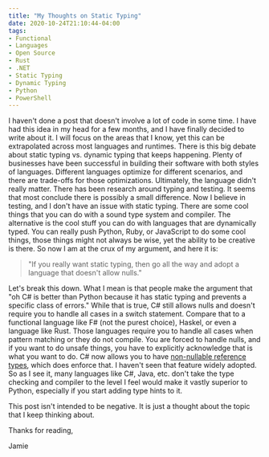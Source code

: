 ```yaml
---
title: "My Thoughts on Static Typing"
date: 2020-10-24T21:10:44-04:00
tags:
- Functional
- Languages
- Open Source
- Rust
- .NET
- Static Typing
- Dynamic Typing
- Python
- PowerShell
---
```


I haven't done a post that doesn't involve a lot of code in some time. I have had this idea in my head for a few months, and I have finally decided to write about it. I will focus on the areas that I know, yet this can be extrapolated across most languages and runtimes. There is this big debate about static typing vs. dynamic typing that keeps happening. Plenty of businesses have been successful in building their software with both styles of languages. Different languages optimize for different scenarios, and there are trade-offs for those optimizations. Ultimately, the language didn't really matter. There has been research around typing and testing. It seems that most conclude there is possibly a small difference. Now I believe in testing, and I don't have an issue with static typing. There are some cool things that you can do with a sound type system and compiler. The alternative is the cool stuff you can do with languages that are dynamically typed. You can really push Python, Ruby, or JavaScript to do some cool things, those things might not always be wise, yet the ability to be creative is there. So now I am at the crux of my argument, and here it is:

>"If you really want static typing, then go all the way and adopt a language that doesn't allow nulls."


Let's break this down. What I mean is that people make the argument that "oh C# is better than Python because it has static typing and prevents a specific class of errors." While that is true, C# still allows nulls and doesn't require you to handle all cases in a switch statement. Compare that to a functional language like F# (not the purest choice), Haskel, or even a language like Rust. Those languages require you to handle all cases when pattern matching or they do not compile. You are forced to handle nulls, and if you want to do unsafe things, you have to explicitly acknowledge that is what you want to do. C# now allows you to have [non-nullable reference types](https://docs.microsoft.com/en-us/dotnet/csharp/tutorials/nullable-reference-types), which does enforce that. I haven't seen that feature widely adopted. So as I see it, many languages like C#, Java, etc. don't take the type checking and compiler to the level I feel would make it vastly superior to Python, especially if you start adding type hints to it.

 This post isn't intended to be negative. It is just a thought about the topic that I keep thinking about.

Thanks for reading,

Jamie

